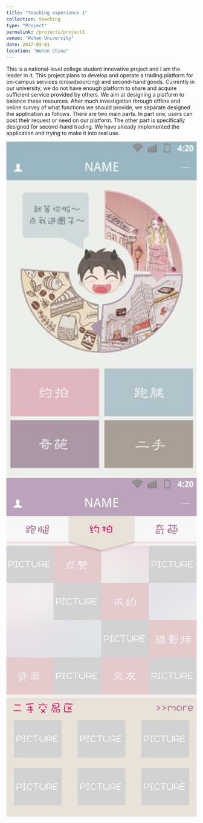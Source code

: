 ```yaml
---
title: "Teaching experience 1"
collection: teaching
type: "Project"
permalink: /projects/project1
venue: "Wuhan University"
date: 2017-03-01
location: "Wuhan China"
---
```

This is a national-level college student innovative project and I am the leader in it. This project plans to develop and operate a trading platform for on-campus services (crowdsourcing) and second-hand goods. Currently in our university, we do not have enough platform to share and acquire sufficient service provided by others. We aim at designing a platform to balance these resources. 
After much investigation through offline and online survey of what functions we should provide, we separate designed the application as follows. There are two main parts. In part one, users can post their request or need on our platform. The other part is specifically designed for second-hand trading. We have already implemented the application and trying to make it into real use.

![app1](./app1.png)  ![app2](./app2.png) 
